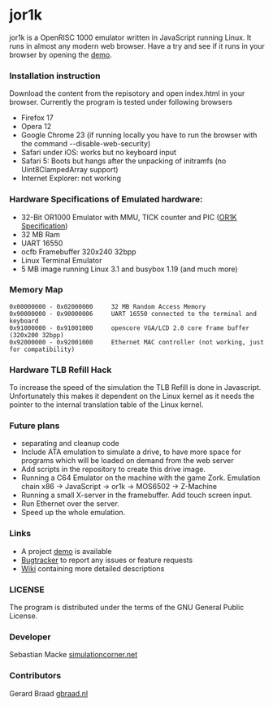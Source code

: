 # jor1k

jor1k is a OpenRISC 1000 emulator written in JavaScript running Linux. It runs in almost any modern web browser. 
Have a try and see if it runs in your browser by opening the [demo][project demo].

### Installation instruction
Download the content from the repisotory and open index.html in your browser. Currently the program is tested under following browsers
 * Firefox 17
 * Opera 12
 * Google Chrome 23 (if running locally you have to run the browser with the command --disable-web-security)
 * Safari under iOS: works but no keyboard input
 * Safari 5: Boots but hangs after the unpacking of initramfs (no Uint8ClampedArray support)
 * Internet Explorer: not working

### Hardware Specifications of Emulated hardware:

 * 32-Bit OR1000 Emulator with MMU, TICK counter and PIC ([OR1K Specification][or1k specification])
 * 32 MB Ram
 * UART 16550
 * ocfb Framebuffer 320x240 32bpp
 * Linux Terminal Emulator
 * 5 MB image running Linux 3.1 and busybox 1.19 (and much more)
    
### Memory Map

    0x00000000 - 0x02000000     32 MB Random Access Memory
    0x90000000 - 0x90000006     UART 16550 connected to the terminal and keyboard
    0x91000000 - 0x91001000     opencore VGA/LCD 2.0 core frame buffer (320x200 32bpp)
    0x92000000 - 0x92001000     Ethernet MAC controller (not working, just for compatibility)

### Hardware TLB Refill Hack
To increase the speed of the simulation the TLB Refill is done in Javascript. Unfortunately 
this makes it dependent on the Linux kernel as it needs the pointer to the internal translation table of 
the Linux kernel.

### Future plans
 * separating and cleanup code 
 * Include ATA emulation to simulate a drive, to have more space for programs which will be loaded on demand from the web server
 * Add scripts in the repository to create this drive image.
 * Running a C64 Emulator on the machine with the game Zork.
   Emulation chain x86 -> JavaScript -> or1k -> MOS6502 -> Z-Machine
 * Running a small X-server in the framebuffer. Add touch screen input.
 * Run Ethernet over the server.
 * Speed up the whole emulation.

### Links

 * A project [demo][project demo] is available
 * [Bugtracker][project issues] to report any issues or feature requests
 * [Wiki][project wiki] containing more detailed descriptions

### LICENSE
The program is distributed under the terms of the GNU General Public
License.


### Developer
Sebastian Macke [simulationcorner.net](http://simulationcorner.net)

### Contributors
Gerard Braad [gbraad.nl](http://gbraad.nl)


[or1k specification]: http://opencores.org/or1k/Main_Page
[project demo]: http://s-macke.github.com/jor1k/
[project issues]: https://github.com/s-macke/jor1k/issues
[project wiki]: https://github.com/s-macke/jor1k/wiki
